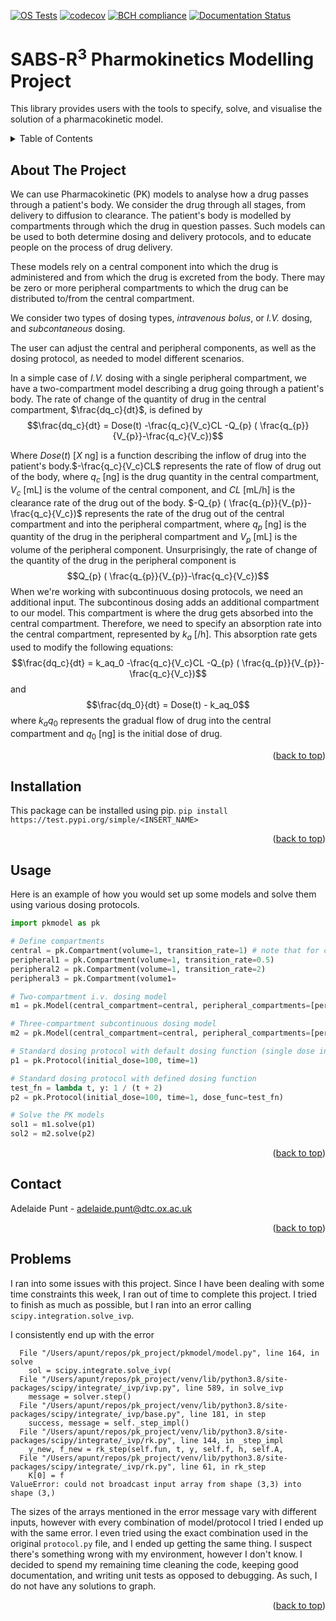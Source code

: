 
[![OS Tests](https://github.com/adpunt/pk_project/actions/workflows/environment_testing.yml/badge.svg)](https://github.com/adpunt/pk_project)
[![codecov](https://codecov.io/gh/adpunt/pk_project/branch/master/graph/badge.svg?token=73FHW8GEAI)](https://codecov.io/gh/adpunt/pk_project)
[![BCH compliance](https://bettercodehub.com/edge/badge/adpunt/pk_project?branch=master)](https://bettercodehub.com/)
[![Documentation Status](https://readthedocs.org/projects/pk-project-apunt/badge/?version=latest)](https://pk-project-apunt.readthedocs.io/en/latest/?badge=latest)


# SABS-R<sup>3</sup> Pharmokinetics Modelling Project

This library provides users with the tools to specify, solve, and visualise the solution of a pharmacokinetic model.

<!-- TABLE OF CONTENTS -->
<details>
  <summary>Table of Contents</summary>
  <ol>
    <li>
      <a href="#about-the-project">About The Project</a>
    <li>
      <a href="#getting-started">Getting Started</a>
      <ul>
        <li><a href="#installation">Installation</a></li>
        <li><a href="#sample-code">Sample Code</a></li>
      </ul>
    </li>
    <li><a href="#usage">Usage</a></li>
    <li><a href="#contact">Contact</a></li>
    <li><a href="#troubleshooting">Problems</a></li>
  </ol>
</details>

  
<!-- ABOUT THE PROJECT -->
## About The Project

We can use Pharmacokinetic (PK) models to analyse how a drug passes through a patient's body. We consider the drug through all stages, from delivery to diffusion to clearance. The patient's body is modelled by compartments through which the drug in question passes. Such models can be used to both determine dosing and delivery protocols, and to educate people on the process of drug delivery. 

These models rely on a central component into which the drug is administered and from which the drug is excreted from the body. There may be zero or more peripheral compartments to which the drug can be distributed to/from the central compartment. 

We consider two types of dosing types, *intravenous bolus*, or *I.V.* dosing, and *subcontaneous* dosing. 

The user can adjust the central and peripheral components, as well as the dosing protocol, as needed to model different scenarios. 

In a simple case of *I.V.* dosing with a single peripheral compartment, we have a two-compartment model describing a drug going through a patient's body. The rate of change of the quantity of drug in the central compartment, $\frac{dq_c}{dt}$, is defined by 
$$\frac{dq_c}{dt} = Dose(t) -\frac{q_c}{V_c}CL -Q_{p} ( \frac{q_{p}}{V_{p}}-\frac{q_c}{V_c})$$

Where $Dose(t)$ [$X$ ng] is a function describing the inflow of drug into the patient's body.$-\frac{q_c}{V_c}CL$ represents the rate of  flow of drug out of the body, where $q_c$ [ng] is the drug quantity in the central compartment, $V_c$ [mL] is the volume of the central component, and $CL$ [mL/h] is the clearance rate of the drug out of the body. $-Q_{p} ( \frac{q_{p}}{V_{p}}-\frac{q_c}{V_c})$ represents the rate of the drug out of the central compartment and into the peripheral compartment, where $q_{p}$ [ng] is the quantity of the drug in the peripheral compartment and $V_p$ [mL] is the volume of the peripheral component. Unsurprisingly, the rate of change of the quantity of the drug in the peripheral component is 
$$Q_{p} ( \frac{q_{p}}{V_{p}}-\frac{q_c}{V_c})$$
When we're working with subcontinuous dosing protocols, we need an additional input. The subcontinous dosing adds an additional compartment to our model. This compartment is where the drug gets absorbed into the central compartment. Therefore, we need to specify an absorption rate into the central compartment, represented by $k_a$ [/h]. This absorption rate gets used to modify the following equations: 
$$\frac{dq_c}{dt} = k_aq_0 -\frac{q_c}{V_c}CL -Q_{p} ( \frac{q_{p}}{V_{p}}-\frac{q_c}{V_c})$$ and 
$$\frac{dq_0}{dt} = Dose(t) - k_aq_0$$
where $k_aq_0$ represents the gradual flow of drug into the central compartment and $q_0$ [ng] is the initial dose of drug.
<p align="right">(<a href="#readme-top">back to top</a>)</p>


<!-- INSTALLATION -->
## Installation



This package can be installed using pip. 
```pip install https://test.pypi.org/simple/<INSERT_NAME>```

<p align="right">(<a href="#readme-top">back to top</a>)</p>

<!-- USAGE EXAMPLES -->
## Usage


Here is an example of how you would set up some models and solve them using various dosing protocols.

```python
import pkmodel as pk

# Define compartments
central = pk.Compartment(volume=1, transition_rate=1) # note that for central compartments, transition_rate represents clearance rate
peripheral1 = pk.Compartment(volume=1, transition_rate=0.5)
peripheral2 = pk.Compartment(volume=1, transition_rate=2)
peripheral3 = pk.Compartment(volume1=

# Two-compartment i.v. dosing model
m1 = pk.Model(central_compartment=central, peripheral_compartments=[peripheral1])

# Three-compartment subcontinuous dosing model
m2 = pk.Model(central_compartment=central, peripheral_compartments=[peripheral1, peripheral2], k_a=1.0)

# Standard dosing protocol with default dosing function (single dose in beginning)
p1 = pk.Protocol(initial_dose=100, time=1)

# Standard dosing protocol with defined dosing function
test_fn = lambda t, y: 1 / (t + 2)
p2 = pk.Protocol(initial_dose=100, time=1, dose_func=test_fn)

# Solve the PK models
sol1 = m1.solve(p1)
sol2 = m2.solve(p2)
```


<p align="right">(<a href="#readme-top">back to top</a>)</p>

<!-- CONTACT -->
## Contact

Adelaide Punt - adelaide.punt@dtc.ox.ac.uk
<p align="right">(<a href="#readme-top">back to top</a>)</p>



<!-- Problems -->
## Problems

I ran into some issues with this project. Since I have been dealing with some time constraints this week, I ran out of time to complete this project. I tried to finish as much as possible, but I ran into an error calling `scipy.integration.solve_ivp`. 

I consistently end up with the error
```
  File "/Users/apunt/repos/pk_project/pkmodel/model.py", line 164, in solve
    sol = scipy.integrate.solve_ivp(
  File "/Users/apunt/repos/pk_project/venv/lib/python3.8/site-packages/scipy/integrate/_ivp/ivp.py", line 589, in solve_ivp
    message = solver.step()
  File "/Users/apunt/repos/pk_project/venv/lib/python3.8/site-packages/scipy/integrate/_ivp/base.py", line 181, in step
    success, message = self._step_impl()
  File "/Users/apunt/repos/pk_project/venv/lib/python3.8/site-packages/scipy/integrate/_ivp/rk.py", line 144, in _step_impl
    y_new, f_new = rk_step(self.fun, t, y, self.f, h, self.A,
  File "/Users/apunt/repos/pk_project/venv/lib/python3.8/site-packages/scipy/integrate/_ivp/rk.py", line 61, in rk_step
    K[0] = f
ValueError: could not broadcast input array from shape (3,3) into shape (3,)
```

The sizes of the arrays mentioned in the error message vary with different inputs, however with every combination of model/protocol I tried I ended up with the same error. I even tried using the exact combination used in the original `protocol.py` file, and I ended up getting the same thing. I suspect there's something wrong with my environment, however I don't know. I decided to spend my remaining time cleaning the code, keeping good documentation, and writing unit tests as opposed to debugging. As such, I do not have any solutions to graph. 

<p align="right">(<a href="#readme-top">back to top</a>)</p>

